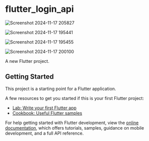 # flutter_login_api

![Screenshot 2024-11-17 205827](https://github.com/user-attachments/assets/5b31466b-71ea-43ac-958a-9e325f258615)

![Screenshot 2024-11-17 195441](https://github.com/user-attachments/assets/56357754-affb-4b6f-8560-1867d781cf68)

![Screenshot 2024-11-17 195455](https://github.com/user-attachments/assets/533181b7-c7bf-470f-b515-ea9ea8f022e1)

![Screenshot 2024-11-17 200100](https://github.com/user-attachments/assets/689bb471-3eb7-49c3-92b8-37172640a5b7)


A new Flutter project.

## Getting Started

This project is a starting point for a Flutter application.

A few resources to get you started if this is your first Flutter project:

- [Lab: Write your first Flutter app](https://docs.flutter.dev/get-started/codelab)
- [Cookbook: Useful Flutter samples](https://docs.flutter.dev/cookbook)

For help getting started with Flutter development, view the
[online documentation](https://docs.flutter.dev/), which offers tutorials,
samples, guidance on mobile development, and a full API reference.
